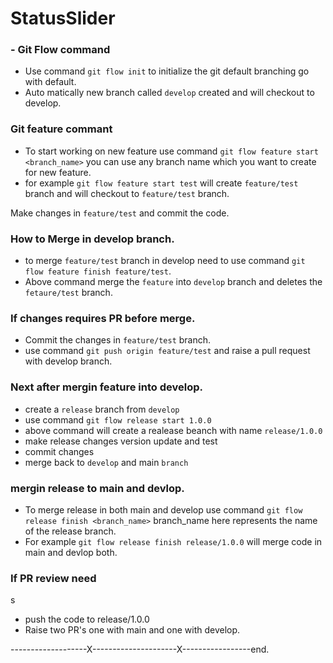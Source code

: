 # StatusSlider

### - Git Flow command

- Use command `git flow init` to initialize the git default branching go with default.
- Auto matically new branch called `develop` created and will checkout to develop.

### Git feature commant

- To start working on new feature use command `git flow feature start <branch_name>` you can use any branch name which you want to create for new feature.
- for example `git flow feature start test` will create `feature/test` branch and will checkout to `feature/test` branch.

Make changes in `feature/test` and commit the code.

### How to Merge in develop branch.

- to merge `feature/test` branch in develop need to use command `git flow feature finish feature/test`.
- Above command merge the `feature` into `develop` branch and deletes the `fetaure/test` branch.

### If changes requires PR before merge.

- Commit the changes in `feature/test` branch.
- use command `git push origin feature/test` and raise a pull request with develop branch.

### Next after mergin feature into develop.

- create a `release` branch from `develop`
- use command `git flow release start 1.0.0`
- above command will create a realease beanch with name `release/1.0.0`
- make release changes version update and test
- commit changes
- merge back to `develop` and main `branch`

### mergin release to main and devlop.

- To merge release in both main and develop use command `git flow release finish <branch_name>` branch_name here represents the name of the release branch.
- For example `git flow release finish release/1.0.0` will merge code in main and devlop both.

### If PR review need

s

- push the code to release/1.0.0
- Raise two PR's one with main and one with develop.

-------------------X---------------------X-----------------end.
